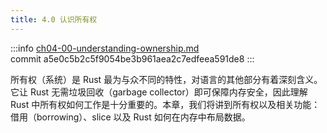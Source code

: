 ```yaml
---
title: 4.0 认识所有权
---
```


:::info
[ch04-00-understanding-ownership.md](https://github.com/rust-lang/book/blob/main/src/ch04-00-understanding-ownership.md)
<br>
commit a5e0c5b2c5f9054be3b961aea2c7edfeea591de8
:::

所有权（系统）是 Rust 最为与众不同的特性，对语言的其他部分有着深刻含义。它让 Rust 无需垃圾回收（garbage collector）即可保障内存安全，因此理解 Rust 中所有权如何工作是十分重要的。本章，我们将讲到所有权以及相关功能：借用（borrowing）、slice 以及 Rust 如何在内存中布局数据。
